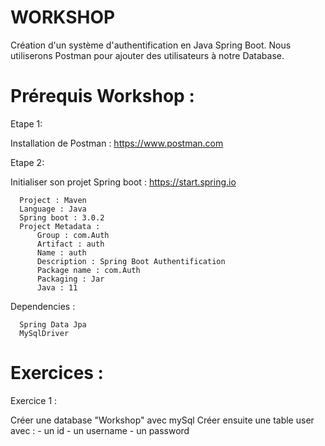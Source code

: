 # WORKSHOP

Création d'un système d'authentification en Java Spring Boot.
Nous utiliserons Postman pour ajouter des utilisateurs à notre Database.


# Prérequis Workshop :

Etape 1:

  Installation de Postman : https://www.postman.com

Etape 2:
  
  Initialiser son projet Spring boot : https://start.spring.io
      
      Project : Maven
      Language : Java
      Spring boot : 3.0.2
      Project Metadata :
          Group : com.Auth
          Artifact : auth
          Name : auth
          Description : Spring Boot Authentification
          Package name : com.Auth
          Packaging : Jar
          Java : 11
          
  Dependencies :
  
      Spring Data Jpa
      MySqlDriver

 
 # Exercices :
 
 
 Exercice 1 :
 
 Créer une database "Workshop" avec mySql
 Créer ensuite une table user avec :
     - un id
     - un username
     - un password 
